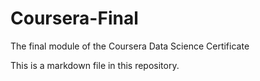 # Coursera-Final
The final module of the Coursera Data Science Certificate

This is a markdown file in this repository.
